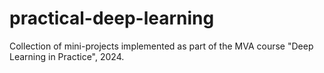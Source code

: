 # practical-deep-learning
Collection of mini-projects implemented as part of the MVA course "Deep Learning in Practice", 2024.
